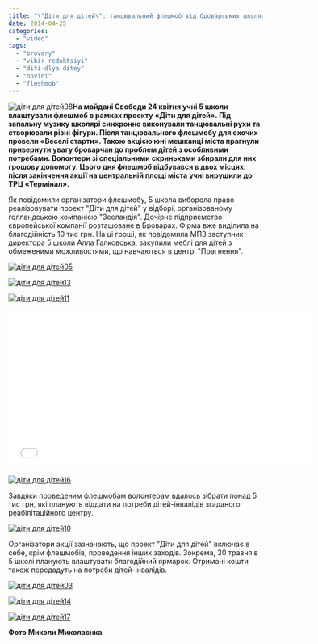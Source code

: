 ```yaml
---
title: "\"Діти для дітей\": танцювальний флешмоб від броварських школярів - ФОТО, ВІДЕО"
date: 2014-04-25
categories: 
  - "video"
tags: 
  - "brovary"
  - "vibir-redaktsiyi"
  - "diti-dlya-ditey"
  - "novini"
  - "fleshmob"
---
```


![діти для дітей08](https://mpz.brovary.org/wp-content/uploads/2014/04/diti-dlya-ditey08.jpg)**На майдані Свободи 24 квітня учні 5 школи влаштували флешмоб в рамках проекту «Діти для дітей». Під запальну музику школярі синхронно виконували танцювальні рухи та створювали різні фігури. Після танцювального флешмобу для охочих провели «Веселі старти». Такою акцією юні мешканці міста прагнули привернути увагу броварчан до проблем дітей з особливими потребами. Волонтери зі спеціальними скриньками збирали для них грошову допомогу. Цього дня флешмоб відбувався в двох місцях: після закінчення акції на центральній площі міста учні вирушили до ТРЦ «Термінал».**

Як повідомили організатори флешмобу, 5 школа виборола право реалізовувати проект "Діти для дітей" у відборі, організованому голландською компанією "Зееландія". Дочірнє підприємство європейської компанії розташоване в Броварах. Фірма вже виділила на благодійність 10 тис грн. На ці гроші, як повідомила МПЗ заступник директора 5 школи Алла Галковська, закупили меблі для дітей з обмеженими можливостями, що навчаються в центрі "Прагнення".

[![діти для дітей05](https://mpz.brovary.org/wp-content/uploads/2014/04/diti-dlya-ditey05.jpg)](https://mpz.brovary.org/wp-content/uploads/2014/04/diti-dlya-ditey05.jpg)

[![діти для дітей13](https://mpz.brovary.org/wp-content/uploads/2014/04/diti-dlya-ditey13.jpg)](https://mpz.brovary.org/wp-content/uploads/2014/04/diti-dlya-ditey13.jpg)

[![діти для дітей11](https://mpz.brovary.org/wp-content/uploads/2014/04/diti-dlya-ditey11.jpg)](https://mpz.brovary.org/wp-content/uploads/2014/04/diti-dlya-ditey11.jpg)

<iframe src="//www.youtube.com/embed/R4hkfx1jwVY" width="600" height="315" frameborder="0" allowfullscreen="allowfullscreen"></iframe>

[![діти для дітей16](https://mpz.brovary.org/wp-content/uploads/2014/04/diti-dlya-ditey16.jpg)](https://mpz.brovary.org/wp-content/uploads/2014/04/diti-dlya-ditey16.jpg)

Завдяки проведеним флешмобам волонтерам вдалось зібрати понад 5 тис грн, які планують віддати на потреби дітей-інвалідів згаданого реабілітаційного центру.

[![діти для дітей10](https://mpz.brovary.org/wp-content/uploads/2014/04/diti-dlya-ditey10.jpg)](https://mpz.brovary.org/wp-content/uploads/2014/04/diti-dlya-ditey10.jpg)

Організатори акції зазначають, що проект "Діти для дітей" включає в себе, крім флешмобів, проведення інших заходів. Зокрема, 30 травня в 5 школі планують влаштувати благодійний ярмарок. Отримані кошти також передадуть на потреби дітей-інвалідів.

[![діти для дітей03](https://mpz.brovary.org/wp-content/uploads/2014/04/diti-dlya-ditey03.jpg)](https://mpz.brovary.org/wp-content/uploads/2014/04/diti-dlya-ditey03.jpg)

[![діти для дітей14](https://mpz.brovary.org/wp-content/uploads/2014/04/diti-dlya-ditey14.jpg)](https://mpz.brovary.org/wp-content/uploads/2014/04/diti-dlya-ditey14.jpg)

[![діти для дітей17](https://mpz.brovary.org/wp-content/uploads/2014/04/diti-dlya-ditey17.jpg)](https://mpz.brovary.org/wp-content/uploads/2014/04/diti-dlya-ditey17.jpg)

**Фото Миколи Миколаєнка**
